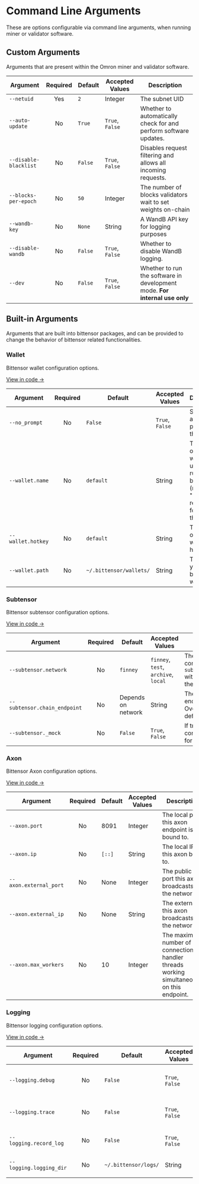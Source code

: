 # Command Line Arguments

These are options configurable via command line arguments, when running miner or validator software.

## Custom Arguments

Arguments that are present within the Omron miner and validator software.

| Argument | Required | Default | Accepted Values | Description |
| --- | :-: | --- | --- | --- |
| `--netuid` | Yes | `2` | Integer | The subnet UID |
| `--auto-update` | No | `True` | `True`, `False` | Whether to automatically check for and perform software updates. |
| `--disable-blacklist` | No | `False` | `True`, `False` | Disables request filtering and allows all incoming requests. |
| `--blocks-per-epoch` | No | `50` | Integer | The number of blocks validators wait to set weights on-chain |
| `--wandb-key` | No | `None` | String | A WandB API key for logging purposes |
| `--disable-wandb` | No | `False` | `True`, `False` | Whether to disable WandB logging. |
| `--dev` | No | `False` | `True`, `False` | Whether to run the software in development mode. **For internal use only** |

## Built-in Arguments

Arguments that are built into bittensor packages, and can be provided to change the behavior of bittensor related functionalities.

### Wallet

Bittensor wallet configuration options.

[View in code →](https://github.com/opentensor/bittensor/blob/master/bittensor/wallet.py#L134)

| Argument | Required | Default | Accepted Values | Description |
| --- | :-: | --- | --- | --- |
| `--no_prompt` | No | `False` | `True`, `False` | Set true to avoid prompting the user. |
| `--wallet.name` | No | `default` | String | The name of the wallet to unlock for running bittensor (name "mock" is reserved for mocking this wallet). |
| `--wallet.hotkey` | No | `default` | String | The name of the wallet's hotkey. |
| `--wallet.path` | No | `~/.bittensor/wallets/` | String | The path to your bittensor wallets. |

### Subtensor

Bittensor subtensor configuration options.

[View in code →](https://github.com/opentensor/bittensor/blob/master/bittensor/subtensor.py#L170)

| Argument | Required | Default | Accepted Values | Description |
| --- | :-: | --- | --- | --- |
| `--subtensor.network` | No | `finney` | `finney`, `test`, `archive`, `local` | The subtensor network to connect to. Overrides `--subtensor.chain_endpoint` with a default node from the selected network. |
| `--subtensor.chain_endpoint` | No | Depends on network | String | The specific blockchain endpoint to connect to. Overrides the network default endpoint if set. |
| `--subtensor._mock` | No | `False` | `True`, `False` | If true, uses a mocked connection to the chain for testing purposes. |

### Axon

Bittensor Axon configuration options.

[View in code →](https://github.com/opentensor/bittensor/blob/master/bittensor/axon.py#L600)

| Argument | Required | Default | Accepted Values | Description |
| --- | :-: | --- | --- | --- |
| `--axon.port` | No | 8091 | Integer | The local port this axon endpoint is bound to. |
| `--axon.ip` | No | `[::]` | String | The local IP this axon binds to. |
| `--axon.external_port` | No | None | Integer | The public port this axon broadcasts to the network. |
| `--axon.external_ip` | No | None | String | The external IP this axon broadcasts to the network. |
| `--axon.max_workers` | No | 10 | Integer | The maximum number of connection handler threads working simultaneously on this endpoint. |

### Logging

Bittensor logging configuration options.

[View in code →](https://github.com/opentensor/bittensor/blob/master/bittensor/btlogging/loggingmachine.py#L334)

| Argument | Required | Default | Accepted Values | Description |
| --- | :-: | --- | --- | --- |
| `--logging.debug` | No | `False` | `True`, `False` | Turn on bittensor debugging information. |
| `--logging.trace` | No | `False` | `True`, `False` | Turn on bittensor trace level information. |
| `--logging.record_log` | No | `False` | `True`, `False` | Turns on logging to file. |
| `--logging.logging_dir` | No | `~/.bittensor/logs/` | String | Logging default root directory. |
